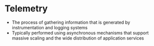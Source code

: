 # Telemetry

- The process of gathering information that is generated by instrumentation and logging systems
- Typically performed using asynchronous mechanisms that support massive scaling and the wide distribution of application services
